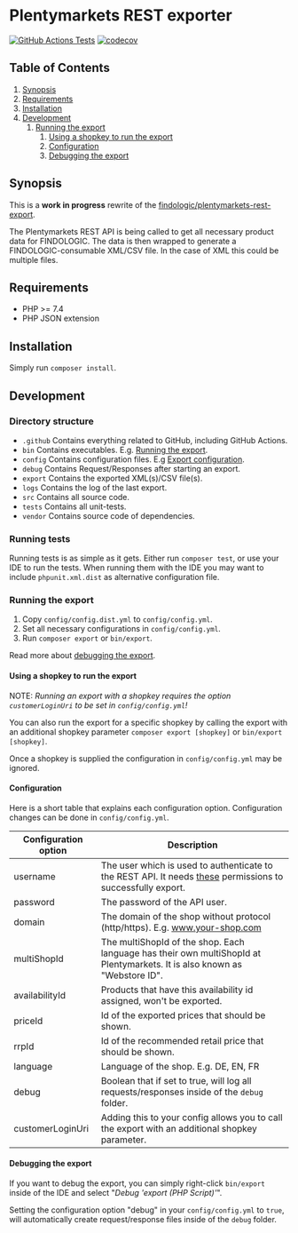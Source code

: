 # Plentymarkets REST exporter

[![GitHub Actions Tests](https://github.com/findologic/plentymarkets-rest-exporter-new/workflows/Tests/badge.svg)](https://github.com/findologic/plentymarkets-rest-exporter-new/actions)
[![codecov](https://codecov.io/gh/findologic/plentymarkets-rest-exporter-new/branch/master/graph/badge.svg)](https://codecov.io/gh/findologic/plentymarkets-rest-exporter-new)

## Table of Contents

1. [Synopsis](#synopsis)
1. [Requirements](#requirements)
1. [Installation](#installation)
1. [Development](#development)
   1. [Running the export](#running-the-export)
      1. [Using a shopkey to run the export](#using-a-shopkey-to-run-the-export)
      1. [Configuration](#configuration)
      1. [Debugging the export](#debugging-the-export)

## Synopsis

This is a **work in progress** rewrite of the [findologic/plentymarkets-rest-export](https://github.com/findologic/plentymarkets-rest-export).

The Plentymarkets REST API is being called to get all necessary product data for
FINDOLOGIC. The data is then wrapped to generate a FINDOLOGIC-consumable XML/CSV file. In the case of
XML this could be multiple files.

## Requirements

* PHP >= 7.4
* PHP JSON extension

## Installation

Simply run `composer install`.

## Development

### Directory structure

* `.github` Contains everything related to GitHub, including GitHub Actions.
* `bin` Contains executables. E.g. [Running the export](#running-the-export).
* `config` Contains configuration files. E.g [Export configuration](#configuration).
* `debug` Contains Request/Responses after starting an export.
* `export` Contains the exported XML(s)/CSV file(s).
* `logs` Contains the log of the last export.
* `src` Contains all source code.
* `tests` Contains all unit-tests.
* `vendor` Contains source code of dependencies.

### Running tests

Running tests is as simple as it gets. Either run `composer test`,
 or use your IDE to run the tests. When running them with the IDE
 you may want to include `phpunit.xml.dist` as alternative configuration file.

### Running the export

1. Copy `config/config.dist.yml` to `config/config.yml`.
1. Set all necessary configurations in `config/config.yml`.
1. Run `composer export` or `bin/export`.

Read more about [debugging the export](#debugging-the-export).

#### Using a shopkey to run the export

NOTE: *Running an export with a shopkey requires the option `customerLoginUri` to be set in
`config/config.yml`!*

You can also run the export for a specific shopkey by calling the export with an
additional shopkey parameter `composer export [shopkey]` or `bin/export [shopkey]`.

Once a shopkey is supplied the configuration in `config/config.yml` may be ignored.

#### Configuration

Here is a short table that explains each configuration option.
Configuration changes can be done in `config/config.yml`.

| Configuration option | Description                                                                                                                                                                                                                                  |
|----------------------|----------------------------------------------------------------------------------------------------------------------------------------------------------------------------------------------------------------------------------------------|
| username             | The user which is used to authenticate to the REST API. It needs [these](https://docs.findologic.com/doku.php?id=integration_documentation:plentymarkets_ceres_plugin:rest_export#necessary_permissions) permissions to successfully export. |
| password             | The password of the API user.                                                                                                                                                                                                                |
| domain               | The domain of the shop without protocol (http/https). E.g. www.your-shop.com                                                                                                                                                                 |
| multiShopId          | The multiShopId of the shop. Each language has their own multiShopId at Plentymarkets. It is also known as "Webstore ID".                                                                                                                    |
| availabilityId       | Products that have this availability id assigned, won't be exported.                                                                                                                                                                         |
| priceId              | Id of the exported prices that should be shown.                                                                                                                                                                                              |
| rrpId                | Id of the recommended retail price that should be shown.                                                                                                                                                                                     |
| language             | Language of the shop. E.g. DE, EN, FR                                                                                                                                                                                                        |
| debug                | Boolean that if set to true, will log all requests/responses inside of the `debug` folder.                                                                                                                                                   |
| customerLoginUri     | Adding this to your config allows you to call the export with an additional shopkey parameter.                                                                                                                                               |

#### Debugging the export

If you want to debug the export, you can simply right-click `bin/export`
inside of the IDE and select "*Debug 'export (PHP Script)'*".

Setting the configuration option "debug" in your `config/config.yml` to `true`, will
automatically create request/response files inside of the `debug` folder.
